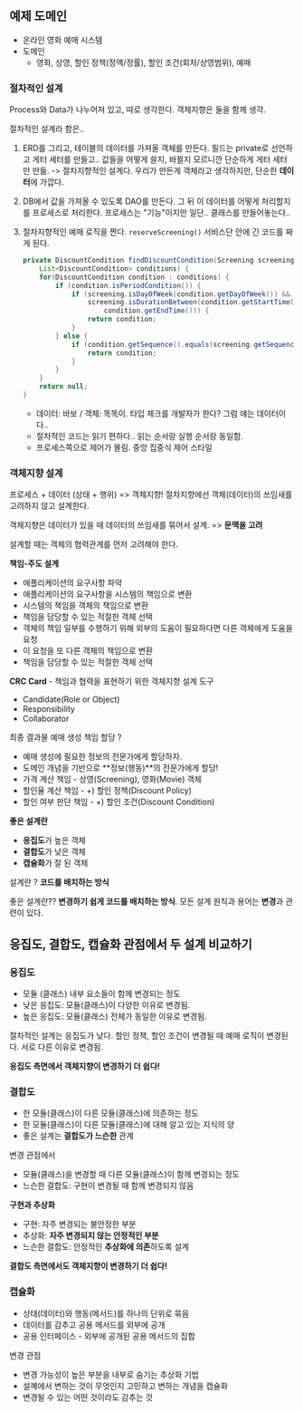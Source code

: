 ## 예제 도메인
- 온라인 영화 예매 시스템
- 도메인
    - 영화, 상영, 할인 정책(정액/정률), 할인 조건(회차/상영범위), 예매 



### 절차적인 설계

Process와 Data가 나누어져 있고, 따로 생각한다. 객체지향은 둘을 함께 생각.



절차적인 설계라 함은..

1. ERD를 그리고, 테이블의 데이터를 가져올 객체를 만든다. 필드는 private로 선언하고 게터 세터를 만들고.. 값들을 어떻게 쓸지, 바뀔지 모르니깐 단순하게 게터 세터만 만듦. -> 절차지향적인 설계다. 우리가 만든게 객체라고 생각하지만, 단순한 **데이터**에 가깝다.

2. DB에서 값을 가져올 수 있도록 DAO를 만든다. 그 뒤 이 데이터를 어떻게 처리할지를 프로세스로 처리한다. 프로세스는 "기능"이지만 일단.. 클래스를 만들어놓는다..

3. 절차지향적인 예매 로직을 짠다. `reserveScreening()` 서비스단 안에 긴 코드를 짜게 된다.

   ``` java
   private DiscountCondition findDiscountCondition(Screening screening,
       List<DiscountCondition> conditions) {
       for(DiscountCondition condition : conditions) {
           if (condition.isPeriodCondition()) {
               if (screening.isDayOfWeek(condition.getDayOfWeek()) &&
                   screening.isDurationBetween(condition.getStartTime(),
                       condition.getEndTime())) {
                   return condition;
               }
           } else {
               if (condition.getSequence().equals(screening.getSequence())) {
                   return condition;
               }
           }
       }
       return null;
   }
   ```

   * 데이터: 바보 / 객체: 똑똑이. 타입 체크를 개발자가 한다? 그럼 얘는 데이터이다..
   * 절차적인 코드는 읽기 편하다.. 읽는 순서랑 실행 순서랑 동일함.
   * 프로세스쪽으로 제어가 몰림. 중앙 집중식 제어 스타일



### 객체지향 설계

프로세스 + 데이터 (상태 + 행위) => 객체지향! 절차지향에선 객체(데이터)의 쓰임새를 고려하지 않고 설계한다.

객체지향은 데이터가 있을 때 데이터의 쓰임새를 묶어서 설계. => **문맥을 고려**

설계할 때는 객체의 협력관계를 먼저 고려해야 한다.



**책임-주도 설계**

- 애플리케이션의 요구사항 파악
- 애플리케이션의 요구사항을 시스템의 책임으로 변환
- 시스템의 책임을 객체의 책임으로 변환 
- 책임을 담당할 수 있는 적절한 객체 선택 
- 객체의 책임 일부를 수행하기 위해 외부의 도움이 필요하다면 다른 객체에게 도움을 요청 
- 이 요청을 또 다른 객체의 책임으로 변환 
- 책임을 담당할 수 있는 적절한 객체 선택



**CRC Card** - 책임과 협력을 표현하기 위한 객체지향 설계 도구

- Candidate(Role or Object)
- Responsibility
- Collaborator



최종 결과물 예매 생성 책임 할당 ? 

- 예매 생성에 필요한 정보의 전문가에게 할당하자.
- 도메인 개념을 기반으로 **정보(행동)**의 전문가에게 할당! 
- 가격 계산 책임 - 상영(Screening), 영화(Movie) 객체
- 할인율 계산 책임 - +) 할인 정책(Discount Policy)
- 할인 여부 판단 책임 - +) 할인 조건(Discount Condition)



**좋은 설계란**

- **응집도**가 높은 객체
- **결합도**가 낮은 객체
- **캡슐화**가 잘 된 객체



설계란 ? **코드를 배치하는 방식**

좋은 설계란?? **변경하기 쉽게 코드를 배치하는 방식**. 모든 설계 원칙과 용어는 **변경**과 관련이 있다.





## 응집도, 결합도,  캡슐화 관점에서 두 설계 비교하기

### 응집도

- 모듈 (클래스) 내부 요소들이 함께 변경되는 정도
- 낮은 응집도: 모듈(클래스)이 다양한 이유로 변경됨. 
- 높은 응집도: 모듈(클래스) 전체가 동일한 이유로 변경됨.



절차적인 설계는 응집도가 낮다. 할인 정책, 할인 조건이 변경될 때 예매 로직이 변경된다. 서로 다른 이유로 변경됨.

**응집도 측면에서 객체지향이 변경하기 더 쉽다!**



### 결합도

- 한 모듈(클래스)이 다른 모듈(클래스)에 의존하는 정도
- 한 모듈(클래스)이 다른 모듈(클래스)에 대해 알고 있는 지식의 양
- 좋은 설계는 **결합도가 느슨한** 관계



변경 관점에서

- 모듈(클래스)을 변경할 때 다른 모듈(클래스)이 함께 변경되는 정도
- 느슨한 결합도: 구현이 변경될 때 함께 변경되지 않음



**구현과 추상화**

- 구현: 자주 변경되는 불안정한 부분
- 추상화: **자주 변경되지 않는 안정적인 부분**
- 느슨한 결합도: 안정적인 **추상화에 의존**하도록 설계

**결합도 측면에서도 객체지향이 변경하기 더 쉽다!**



### 캡슐화

- 상태(데이터)와 행동(메서드)를 하나의 단위로 묶음
- 데이터를 감추고 공용 메서드를 외부에 공개
- 공용 인터페이스 - 외부에 공개된 공용 메서드의 집합



변경 관점

- 변경 가능성이 높은 부분을 내부로 숨기는 추상화 기법
- 설꼐에서 변하는 것이 무엇인지 고민하고 변하는 개념을 캡슐화
- 변경될 수 있는 어떤 것이라도 감추는 것